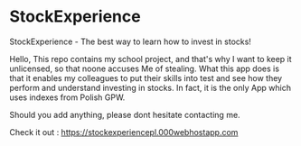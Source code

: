 # StockExperience
StockExperience - The best way to learn how to invest in stocks!

Hello,
This repo contains my school project, and that's why I want to keep it unlicensed, so that noone accuses Me of stealing. What this app does is that it enables my colleagues to put their skills into test and see how they perform and understand investing in stocks. In fact, it is the only App which uses indexes from Polish GPW.

Should you add anything, please dont hesitate contacting me.

Check it out : https://stockexperiencepl.000webhostapp.com